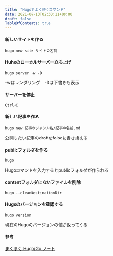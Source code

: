 ```yaml
---
title: "Hugoでよく使うコマンド"
date: 2021-06-13T02:30:11+09:00
draft: false
TableOfContents: true
---
```


#### 新しいサイトを作る
```shell
hugo new site サイトの名前
```



#### Huhoのローカルサーバー立ち上げ

```shell
hugo server -w -D
```
-wはレンダリング　-Dは下書きも表示

#### サーバーを停止
```shell
Ctrl+C
```

#### 新しい記事を作る
```shell
hugo new 記事のジャンル名/記事の名前.md
```



公開したい記事のdraftをfalseに書き換える

#### publicフォルダを作る

```shell
hugo
```

Hugoコマンドを入力するとpublicフォルダが作られる

#### contentフォルダにないファイルを削除
```shell
hugo --cleanDestinationDir
```

#### Hugoのバージョンを確認する

```shell
hugo version
```

現在のHugoのバージョンの値が返ってくる



#### 参考
[まくまく Hugo/Go ノート](https://maku77.github.io/hugo/)